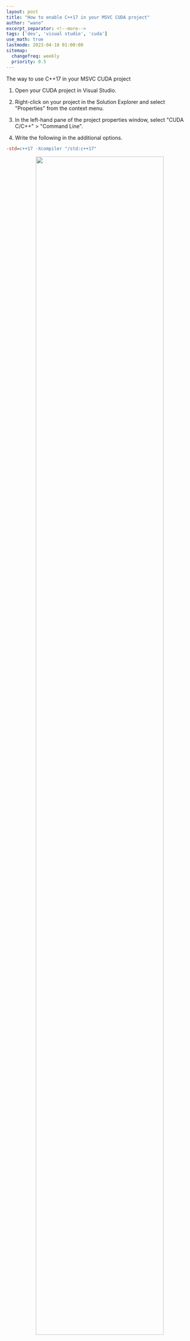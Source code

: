 ```yaml
---
layout: post
title: "How to enable C++17 in your MSVC CUDA project"
author: "wano"
excerpt_separator: <!--more-->
tags: ['dev', 'visual studio', 'cuda']
use_math: true
lastmode: 2023-04-18 01:00:00
sitemap:
  changefreq: weekly
  priority: 0.5
---
```


The way to use C++17 in your MSVC CUDA project<!--more-->

1. Open your CUDA project in Visual Studio.

2. Right-click on your project in the Solution Explorer and select "Properties" from the context menu.

3. In the left-hand pane of the project properties window, select "CUDA C/C++" > "Command Line".

4. Write the following in the additional options.

```ini
-std=c++17 -Xcompiler "/std:c++17"
```

<center><figure><img src="https://cgvfxmath.github.io/assets/img/VC_CUDA_C++17.jpg" width="90%"></figure></center>
<br/>